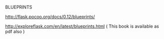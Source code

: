 BLUEPRINTS

http://flask.pocoo.org/docs/0.12/blueprints/

http://exploreflask.com/en/latest/blueprints.html ( This book is available as pdf also )
